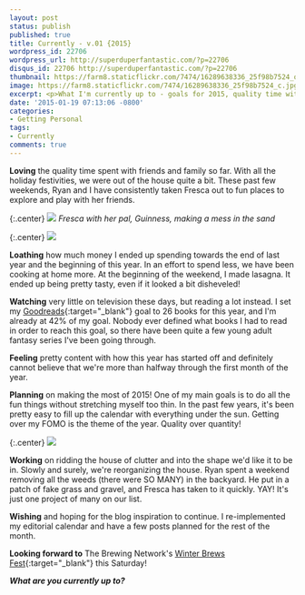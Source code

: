```yaml
---
layout: post
status: publish
published: true
title: Currently - v.01 {2015}
wordpress_id: 22706
wordpress_url: http://superduperfantastic.com/?p=22706
disqus_id: 22706 http://superduperfantastic.com/?p=22706
thumbnail: https://farm8.staticflickr.com/7474/16289638336_25f98b7524_q.jpg
image: https://farm8.staticflickr.com/7474/16289638336_25f98b7524_c.jpg
excerpt: <p>What I'm currently up to - goals for 2015, quality time with family and friends, cooking more to save money, decluttering the house and other projects.</p>
date: '2015-01-19 07:13:06 -0800'
categories:
- Getting Personal
tags: 
- Currently
comments: true
---
```

**Loving** the quality time spent with friends and family so far. With all the holiday festivities, we were out of the house quite a bit. These past few weekends, Ryan and I have consistently taken Fresca out to fun places to explore and play with her friends.

{:.center}
![](https://farm8.staticflickr.com/7474/16289638336_25f98b7524_c.jpg)
_Fresca with her pal, Guinness, making a mess in the sand_

{:.center}
![](https://farm8.staticflickr.com/7503/16129196679_4cd5dafde0_c.jpg)

**Loathing** how much money I ended up spending towards the end of last year and the beginning of this year. In an effort to spend less, we have been cooking at home more. At the beginning of the weekend, I made lasagna. It ended up being pretty tasty, even if it looked a bit disheveled!

**Watching** very little on television these days, but reading a lot instead. I set my [Goodreads](http://goodreads.com/superduperfantastic "Goodreads"){:target="_blank"} goal to 26 books for this year, and I'm already at 42% of my goal. Nobody ever defined what books I had to read in order to reach this goal, so there have been quite a few young adult fantasy series I've been going through.

**Feeling** pretty content with how this year has started off and definitely cannot believe that we're more than halfway through the first month of the year.

**Planning** on making the most of 2015! One of my main goals is to do all the fun things without stretching myself too thin. In the past few years, it's been pretty easy to fill up the calendar with everything under the sun. Getting over my FOMO is the theme of the year. Quality over quantity!

{:.center}
![](https://farm8.staticflickr.com/7481/16315472025_e6eb7c8981_c.jpg)

**Working** on ridding the house of clutter and into the shape we'd like it to be in. Slowly and surely, we're reorganizing the house. Ryan spent a weekend removing all the weeds (there were SO MANY) in the backyard. He put in a patch of fake grass and gravel, and Fresca has taken to it quickly. YAY! It's just one project of many on our list.

**Wishing** and hoping for the blog inspiration to continue. I re-implemented my editorial calendar and have a few posts planned for the rest of the month.

**Looking forward to** The Brewing Network's [Winter Brews Fest](http://bnbrewfest.com/ "Winter Brews Fest"){:target="_blank"} this Saturday!

_**What are you currently up to?**_

